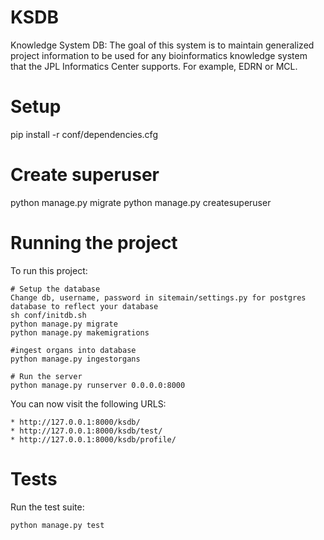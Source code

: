 # KSDB

Knowledge System DB: The goal of this system is to maintain generalized project information to be used for any bioinformatics knowledge system that the JPL Informatics Center supports. For example, EDRN or MCL.


# Setup

pip install -r conf/dependencies.cfg

# Create superuser
python manage.py migrate
python manage.py createsuperuser

# Running the project

To run this project:

    # Setup the database
    Change db, username, password in sitemain/settings.py for postgres database to reflect your database
    sh conf/initdb.sh
    python manage.py migrate
    python manage.py makemigrations

    #ingest organs into database
    python manage.py ingestorgans

    # Run the server
    python manage.py runserver 0.0.0.0:8000

You can now visit the following URLS:

	* http://127.0.0.1:8000/ksdb/
	* http://127.0.0.1:8000/ksdb/test/
	* http://127.0.0.1:8000/ksdb/profile/

# Tests

Run the test suite:

    python manage.py test
